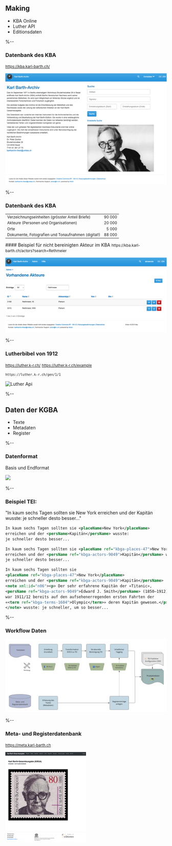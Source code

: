## Making
- KBA Online
- Luther API
- Editionsdaten

%--
### Datenbank des KBA
<small>https://kba.karl-barth.ch/</small>

![KBA Online](/images/kba.karl-barth.png)

%--

### Datenbank des KBA

<small>
<table class="table">
    <tr><td>Verzeichnungseinheiten (grösster Anteil Briefe)</td><td align="right">90 000</td></tr>
    <tr><td>Akteure (Personen und Organisationen)</td><td align="right">20 000</td></tr>
    <tr><td>Orte</td><td align="right">5 000</td></tr>
    <tr class="fragment"><td>Dokumente, Fotografien und Tonaufnahmen (digital!)</td><td align="right">88 000</td></tr>
</table>
</small>



<section data-visibility="hidden">
#### Beispiel für nicht bereinigten Akteur im KBA
<small>https://kba.karl-barth.ch/actors?search=Rethmeier</small>

![Noch nicht bereinigter Akteur](images/kba-online-actor-not-yet-correct.png "Noch nicht bereinigter Akteur im KBA")
</section>

%--
###  Lutherbibel von 1912
<small>https://luther.k-r.ch/</small>
<small>https://luther.k-r.ch/example</small>

<small>

```https://luther.k-r.ch/gen/1/1```

</small>

![Luther Api](/images/luther-api.png)


%--
## Daten der KGBA
- Texte
- Metadaten 
- Register
 
%--
### Datenformat
Basis und Endformat

<img width="25%" src="/images/TEI-logo.jpg">

%--

### Beispiel TEI: 

<!--aus 56019.xml-->

"In kaum sechs Tagen sollten sie New York 
erreichen und der Kapitän wusste: 
je schneller desto besser..."

<span class="fragment fade-in-then-out">

```xml
In kaum sechs Tagen sollten sie <placeName>New York</placeName> 
erreichen und der <persName>Kapitän</persName> wusste: 
je schneller desto besser...
```
</span>

<span class="fragment fade-in-then-out">

```xml
In kaum sechs Tagen sollten sie <placeName ref="kbga-places-47">New York</placeName> 
erreichen und der <persName ref="kbga-actors-9049">Kapitän</persName> wusste: 
je schneller desto besser...
```
</span>


<span class="fragment fade-in-then-out">

```xml
In kaum sechs Tagen sollten sie 
<placeName ref="kbga-places-47">New York</placeName> 
erreichen und der <persName ref="kbga-actors-9049">Kapitän</persName>
<note xml:id="n06"><p> Der sehr erfahrene Kapitän der «Titanic», 
<persName ref="kbga-actors-9049">Edward J. Smith</persName> (1850–1912), 
war 1911/12 bereits auf den aufsehenerregenden ersten Fahrten der 
«<term ref="kbga-terms-1604">Olympic</term>» deren Kapitän gewesen.</p>
</note> wusste: je schneller, um so besser...
```
</span>

%--
### Workflow Daten

![Workflow KBGA](images/Workflow_Datenfluss__1_.jpg "Workflow KBGA")

%--
### Meta- und Registerdatenbank

<small>https://meta.karl-barth.ch</small>

<img src="images/meta-db-home.png" width="50%" /> 



